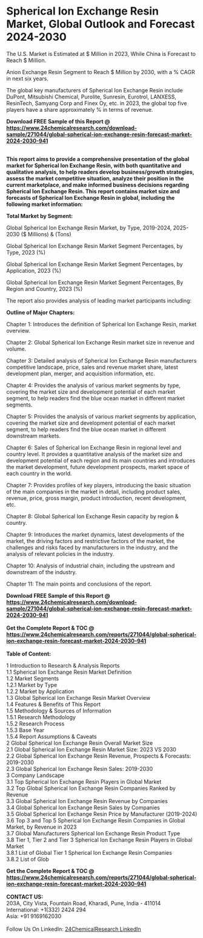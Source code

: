 <h1>Spherical Ion Exchange Resin Market, Global Outlook and Forecast 2024-2030</h1><p>
The U.S. Market is Estimated at $ Million in 2023, While China is Forecast to Reach $ Million.</p><p>
Anion Exchange Resin Segment to Reach $ Million by 2030, with a % CAGR in next six years.</p><p>
The global key manufacturers of Spherical Ion Exchange Resin include DuPont, Mitsubishi Chemical, Purolite, Sunresin, Eurotrol, LANXESS, ResinTech, Samyang Corp and Finex Oy, etc. in 2023, the global top five players have a share approximately % in terms of revenue.</p><div><b>Download FREE Sample of this Report @ 
            <a href="https://www.24chemicalresearch.com/download-sample/271044/global-spherical-ion-exchange-resin-forecast-market-2024-2030-941">
            https://www.24chemicalresearch.com/download-sample/271044/global-spherical-ion-exchange-resin-forecast-market-2024-2030-941</a></b></div><br><p>
<strong>This report aims to provide a comprehensive presentation of the global market for Spherical Ion Exchange Resin, with both quantitative and qualitative analysis, to help readers develop business/growth strategies, assess the market competitive situation, analyze their position in the current marketplace, and make informed business decisions regarding Spherical Ion Exchange Resin. This report contains market size and forecasts of Spherical Ion Exchange Resin in global, including the following market information:</strong>
</p><p>
<strong>Total Market by Segment:</strong></p><p>
Global Spherical Ion Exchange Resin Market, by Type, 2019-2024, 2025-2030 ($ Millions) &amp; (Tons)</p><p>
Global Spherical Ion Exchange Resin Market Segment Percentages, by Type, 2023 (%)</p><p>
</p><p>
Global Spherical Ion Exchange Resin Market Segment Percentages, by Application, 2023 (%)</p><p>
</p><p>
Global Spherical Ion Exchange Resin Market Segment Percentages, By Region and Country, 2023 (%)</p><p>
</p><p>
The report also provides analysis of leading market participants including:</p><p>
</p><p>
</p><p>
</p><p><strong>Outline of Major Chapters:</strong></p><p>
</p><p>Chapter 1: Introduces the definition of Spherical Ion Exchange Resin, market overview.</p><p>
Chapter 2: Global Spherical Ion Exchange Resin market size in revenue and volume.</p><p>
Chapter 3: Detailed analysis of Spherical Ion Exchange Resin manufacturers competitive landscape, price, sales and revenue market share, latest development plan, merger, and acquisition information, etc.</p><p>
Chapter 4: Provides the analysis of various market segments by type, covering the market size and development potential of each market segment, to help readers find the blue ocean market in different market segments.</p><p>
Chapter 5: Provides the analysis of various market segments by application, covering the market size and development potential of each market segment, to help readers find the blue ocean market in different downstream markets.</p><p>
Chapter 6: Sales of Spherical Ion Exchange Resin in regional level and country level. It provides a quantitative analysis of the market size and development potential of each region and its main countries and introduces the market development, future development prospects, market space of each country in the world.</p><p>
Chapter 7: Provides profiles of key players, introducing the basic situation of the main companies in the market in detail, including product sales, revenue, price, gross margin, product introduction, recent development, etc.</p><p>
Chapter 8: Global Spherical Ion Exchange Resin capacity by region &amp; country.</p><p>
Chapter 9: Introduces the market dynamics, latest developments of the market, the driving factors and restrictive factors of the market, the challenges and risks faced by manufacturers in the industry, and the analysis of relevant policies in the industry.</p><p>
Chapter 10: Analysis of industrial chain, including the upstream and downstream of the industry.</p><p>
Chapter 11: The main points and conclusions of the report.</p><div><b>Download FREE Sample of this Report @ 
            <a href="https://www.24chemicalresearch.com/download-sample/271044/global-spherical-ion-exchange-resin-forecast-market-2024-2030-941">
            https://www.24chemicalresearch.com/download-sample/271044/global-spherical-ion-exchange-resin-forecast-market-2024-2030-941</a></b></div><br><div><b>Get the Complete Report & TOC @ 
            <a href="https://www.24chemicalresearch.com/reports/271044/global-spherical-ion-exchange-resin-forecast-market-2024-2030-941">
            https://www.24chemicalresearch.com/reports/271044/global-spherical-ion-exchange-resin-forecast-market-2024-2030-941</a></b></div><br>
            <b>Table of Content:</b><p>1 Introduction to Research & Analysis Reports<br />
    1.1 Spherical Ion Exchange Resin Market Definition<br />
    1.2 Market Segments<br />
        1.2.1 Market by Type<br />
        1.2.2 Market by Application<br />
    1.3 Global Spherical Ion Exchange Resin Market Overview<br />
    1.4 Features & Benefits of This Report<br />
    1.5 Methodology & Sources of Information<br />
        1.5.1 Research Methodology<br />
        1.5.2 Research Process<br />
        1.5.3 Base Year<br />
        1.5.4 Report Assumptions & Caveats<br />
2 Global Spherical Ion Exchange Resin Overall Market Size<br />
    2.1 Global Spherical Ion Exchange Resin Market Size: 2023 VS 2030<br />
    2.2 Global Spherical Ion Exchange Resin Revenue, Prospects & Forecasts: 2019-2030<br />
    2.3 Global Spherical Ion Exchange Resin Sales: 2019-2030<br />
3 Company Landscape<br />
    3.1 Top Spherical Ion Exchange Resin Players in Global Market<br />
    3.2 Top Global Spherical Ion Exchange Resin Companies Ranked by Revenue<br />
    3.3 Global Spherical Ion Exchange Resin Revenue by Companies<br />
    3.4 Global Spherical Ion Exchange Resin Sales by Companies<br />
    3.5 Global Spherical Ion Exchange Resin Price by Manufacturer (2019-2024)<br />
    3.6 Top 3 and Top 5 Spherical Ion Exchange Resin Companies in Global Market, by Revenue in 2023<br />
    3.7 Global Manufacturers Spherical Ion Exchange Resin Product Type<br />
    3.8 Tier 1, Tier 2 and Tier 3 Spherical Ion Exchange Resin Players in Global Market<br />
        3.8.1 List of Global Tier 1 Spherical Ion Exchange Resin Companies<br />
        3.8.2 List of Glob</p><div><b>Get the Complete Report & TOC @ 
            <a href="https://www.24chemicalresearch.com/reports/271044/global-spherical-ion-exchange-resin-forecast-market-2024-2030-941">
            https://www.24chemicalresearch.com/reports/271044/global-spherical-ion-exchange-resin-forecast-market-2024-2030-941</a></b></div><br><b>CONTACT US:</b><br>
            203A, City Vista, Fountain Road, Kharadi, Pune, India - 411014<br>
            International: +1(332) 2424 294<br>
            Asia: +91 9169162030 <br><br>
            Follow Us On LinkedIn: <a href="https://www.linkedin.com/company/24chemicalresearch/">24ChemicalResearch LinkedIn</a>